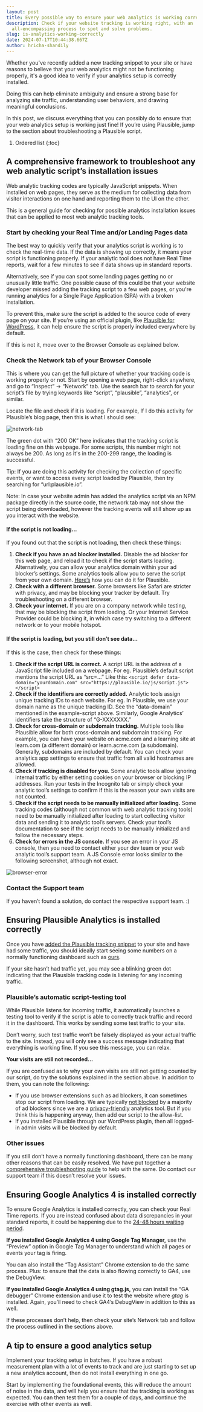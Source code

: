 ```yaml
---
layout: post
title: Every possible way to ensure your web analytics is working correctly
description: Check if your website tracking is working right, with an
  all-encompassing process to spot and solve problems.
slug: is-analytics-working-correctly
date: 2024-07-17T10:44:38.667Z
author: hricha-shandily
---
```

Whether you've recently added a new tracking snippet to your site or have reasons to believe that your web analytics might not be functioning properly, it's a good idea to verify if your analytics setup is correctly installed.

Doing this can help eliminate ambiguity and ensure a strong base for analyzing site traffic, understanding user behaviors, and drawing meaningful conclusions.

In this post, we discuss everything that you can possibly do to ensure that your web analytics setup is working just fine! If you’re using Plausible, jump to the section about troubleshooting a Plausible script.

1. Ordered list
{:toc}

## A comprehensive framework to troubleshoot any web analytic script’s installation issues

Web analytic tracking codes are typically JavaScript snippets. When installed on web pages, they serve as the medium for collecting data from visitor interactions on one hand and reporting them to the UI on the other.

This is a general guide for checking for possible analytics installation issues that can be applied to most web analytic tracking tools.

### Start by checking your Real Time and/or Landing Pages data

The best way to quickly verify that your analytics script is working is to check the real-time data. If the data is showing up correctly, it means your script is functioning properly. If your analytic tool does not have Real Time reports, wait for a few minutes to see if data shows up in standard reports.

Alternatively, see if you can spot some landing pages getting no or unusually little traffic. One possible cause of this could be that your website developer missed adding the tracking script to a few web pages, or you're running analytics for a Single Page Application (SPA) with a broken installation.

To prevent this, make sure the script is added to the source code of every page on your site. If you’re using an official plugin, like [Plausible for WordPress](https://wordpress.org/plugins/plausible-analytics/), it can help ensure the script is properly included everywhere by default.

If this is not it, move over to the Browser Console as explained below.

### Check the Network tab of your Browser Console

This is where you can get the full picture of whether your tracking code is working properly or not. Start by opening a web page, right-click anywhere, and go to “Inspect” -> “Network” tab. Use the search bar to search for your script’s file by trying keywords like “script”, “plausible”, “analytics”, or similar.

Locate the file and check if it is loading. For example, If I do this activity for Plausible’s blog page, then this is what I should see:

![network-tab](./browser-console-tag-check.png)

The green dot with “200 OK” here indicates that the tracking script is loading fine on this webpage. For some scripts, this number might not always be 200. As long as it's in the 200-299 range, the loading is successful.

Tip: If you are doing this activity for checking the collection of specific events, or want to access every script loaded by Plausible, then try searching for “url:plausible.io”.

Note: In case your website admin has added the analytics script via an NPM package directly in the source code, the network tab may not show the script being downloaded, however the tracking events will still show up as you interact with the website.

#### If the script is not loading…

If you found out that the script is not loading, then check these things:

1. **Check if you have an ad blocker installed.** Disable the ad blocker for this web page, and reload it to check if the script starts loading. Alternatively, you can allow your analytics domain within your ad blocker’s settings. Some analytics tools allow you to serve the script from your own domain. [Here’s](https://plausible.io/docs/proxy/introduction#are-you-concerned-about-missing-data) how you can do it for Plausible.
2. **Check with a different browser.** Some browsers like Safari are stricter with privacy, and may be blocking your tracker by default. Try troubleshooting on a different browser.
3. **Check your internet.** If you are on a company network while testing, that may be blocking the script from loading. Or your Internet Service Provider could be blocking it, in which case try switching to a different network or to your mobile hotspot.

#### If the script is loading, but you still don’t see data…

If this is the case, then check for these things:

1. **Check if the script URL is correct.** A script URL is the address of a JavaScript file included on a webpage. For eg. Plausible’s default script mentions the script URL as “src=...” Like this:
`<script defer data-domain="yourdomain.com" src="https://plausible.io/js/script.js"></script>`
2. **Check if the identifiers are correctly added.** Analytic tools assign unique tracking IDs to each website. For eg. In Plausible, we use your domain name as the unique tracking ID.
See the “data-domain” mentioned in the example-script above. Similarly, Google Analytics’ identifiers take the structure of “G-XXXXXXX.”
3. **Check for cross-domain or subdomain tracking.** Multiple tools like Plausible allow for both cross-domain and subdomain tracking. For example, you can have your website on acme.com and a learning site at learn.com (a different domain) or learn.acme.com (a subdomain).
Generally, subdomains are included by default. You can check your analytics app settings to ensure that traffic from all valid hostnames are allowed.
4. **Check if tracking is disabled for you.** Some analytic tools allow ignoring internal traffic by either setting cookies on your browser or blocking IP addresses. Run your tests in the Incognito tab or simply check your analytic tool’s settings to confirm if this is the reason your own visits are not counted.
5. **Check if the script needs to be manually initialized after loading.** Some tracking codes (although not common with web analytic tracking tools) need to be manually initialized after loading to start collecting visitor data and sending it to analytic tool’s servers. Check your tool’s documentation to see if the script needs to be manually initialized and follow the necessary steps.
6. **Check for errors in the JS console.** If you see an error in your JS console, then you need to contact either your dev team or your web analytic tool’s support team. A JS Console error looks similar to the following screenshot, although not exact. 

![browser-error](./browser-error.png)


### Contact the Support team

If you haven’t found a solution, do contact the respective support team. :)

## Ensuring Plausible Analytics is installed correctly

Once you have [added the Plausible tracking snippet](https://plausible.io/docs/plausible-script) to your site and have had some traffic, you should ideally start seeing some numbers on a normally functioning dashboard such as [ours](https://plausible.io/plausible.io).

If your site hasn’t had traffic yet, you may see a blinking green dot indicating that the Plausible tracking code is listening for any incoming traffic.

### Plausible’s automatic script-testing tool

While Plausible listens for incoming traffic, it automatically launches a testing tool to verify if the script is able to correctly track traffic and record it in the dashboard. This works by sending some test traffic to your site.

Don’t worry, such test traffic won’t be falsely displayed as your actual traffic to the site. Instead, you will only see a success message indicating that everything is working fine. If you see this message, you can relax.

**Your visits are still not recorded…**

If you are confused as to why your own visits are still not getting counted by our script, do try the solutions explained in the section above. In addition to them, you can note the following:

- If you use browser extensions such as ad blockers, it can sometimes stop our script from loading. We are typically [not blocked](https://plausible.io/docs/proxy/introduction) by a majority of ad blockers since we are a [privacy-friendly](https://plausible.io/privacy-focused-web-analytics) analytics tool. But if you think this is happening anyway, then add our script to the allow-list.
- If you installed Plausible through our WordPress plugin, then all logged-in admin visits will be blocked by default.

### Other issues

If you still don’t have a normally functioning dashboard, there can be many other reasons that can be easily resolved. We have put together a [comprehensive troubleshooting guide](https://plausible.io/docs/troubleshoot-integration) to help with the same. Do contact our support team if this doesn’t resolve your issues.

## Ensuring Google Analytics 4 is installed correctly

To ensure Google Analytics is installed correctly, you can check your Real Time reports. If you are instead confused about data discrepancies in your standard reports, it could be happening due to the [24-48 hours waiting period](https://support.google.com/analytics/answer/11198161?hl=en).

**If you installed Google Analytics 4 using Google Tag Manager,** use the “Preview” option in Google Tag Manager to understand which all pages or events your tag is firing.

You can also install the “Tag Assistant” Chrome extension to do the same process. Plus: to ensure that the data is also flowing correctly to GA4, use the DebugView.

**If you installed Google Analytics 4 using gtag.js,** you can install the “GA debugger” Chrome extension and use it to test the website where *gtag* is installed. Again, you’ll need to check GA4’s DebugView in addition to this as well.

If these processes don’t help, then check your site’s Network tab and follow the process outlined in the sections above.

## A tip to ensure a good analytics setup

Implement your tracking setup in batches. If you have a robust measurement plan with a lot of events to track and are just starting to set up a new analytics account, then do not install everything in one go.

Start by implementing the foundational events, this will reduce the amount of noise in the data, and will help you ensure that the tracking is working as expected. You can then test them for a couple of days, and continue the exercise with other events as well.